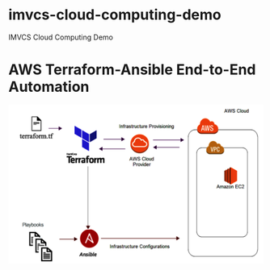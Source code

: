 # imvcs-cloud-computing-demo
IMVCS Cloud Computing Demo

# AWS Terraform-Ansible End-to-End Automation 
![image info](./images/image.png)
